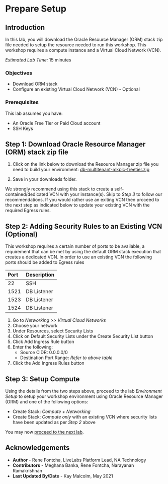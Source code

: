 # Prepare Setup

## Introduction
In this lab, you will download the Oracle Resource Manager (ORM) stack zip file needed to setup the resource needed to run this workshop. This workshop requires a compute instance and a Virtual Cloud Network (VCN).

*Estimated Lab Time:* 15 minutes

### Objectives
-   Download ORM stack
-   Configure an existing Virtual Cloud Network (VCN) - Optional

### Prerequisites
This lab assumes you have:
- An Oracle Free Tier or Paid Cloud account
- SSH Keys

## **Step 1**: Download Oracle Resource Manager (ORM) stack zip file
1.  Click on the link below to download the Resource Manager zip file you need to build your environment: [db-multitenant-mkplc-freetier.zip](https://objectstorage.us-ashburn-1.oraclecloud.com/p/G7LZB2PC1IU-WlBfrsDzKTgqKL9vbyhE5mWrF01MAyD3Gi589C6detaJdbTESF3F/n/natdsecurity/b/stack/o/db-multitenant-mkplc-freetier.zip)

2.  Save in your downloads folder.

We strongly recommend using this stack to create a self-contained/dedicated VCN with your instance(s). Skip to *Step 3* to follow our recommendations. If you would rather use an exiting VCN then proceed to the next step as indicated below to update your existing VCN with the required Egress rules.

## **Step 2**: Adding Security Rules to an Existing VCN  (Optional) 
This workshop requires a certain number of ports to be available, a requirement that can be met by using the default ORM stack execution that creates a dedicated VCN. In order to use an existing VCN the following ports should be added to Egress rules

| Port           |Description                            |
| :------------- | :------------------------------------ |
| 22             | SSH                                   |
| 1521           | DB Listener                           |
| 1523           | DB Listener                           |
| 1524           | DB Listener                           |

1.  Go to *Networking >> Virtual Cloud Networks*
2.  Choose your network
3.  Under Resources, select Security Lists
4.  Click on Default Security Lists under the Create Security List button
5.  Click Add Ingress Rule button
6.  Enter the following:  
    - Source CIDR: 0.0.0.0/0
    - Destination Port Range: *Refer to above table*
7.  Click the Add Ingress Rules button

## **Step 3**: Setup Compute   
Using the details from the two steps above, proceed to the lab *Environment Setup* to setup your workshop environment using Oracle Resource Manager (ORM) and one of the following options:
  -  Create Stack:  *Compute + Networking*
  -  Create Stack:  *Compute only* with an existing VCN where security lists have been updated as per *Step 2* above

You may now [proceed to the next lab](#next).

## Acknowledgements

* **Author** - Rene Fontcha, LiveLabs Platform Lead, NA Technology
* **Contributors** - Meghana Banka, Rene Fontcha, Narayanan Ramakrishnan
* **Last Updated By/Date** - Kay Malcolm, May 2021
